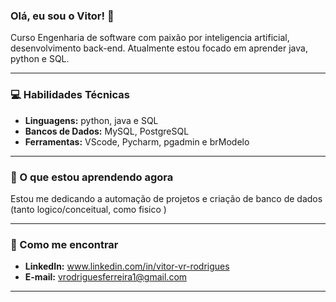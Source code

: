### Olá, eu sou o Vitor! 👋

Curso Engenharia de software com paixão por inteligencia artificial, desenvolvimento back-end. Atualmente estou focado em aprender java, python e SQL.

---

### 💻 Habilidades Técnicas

* **Linguagens:** python, java e SQL
* **Bancos de Dados:** MySQL, PostgreSQL
* **Ferramentas:** VScode, Pycharm, pgadmin e brModelo

---

### 🌱 O que estou aprendendo agora

Estou me dedicando a automação de projetos e criação de banco de dados (tanto logico/conceitual, como fisico ) 

---

### 🤝 Como me encontrar

* **LinkedIn:** www.linkedin.com/in/vitor-vr-rodrigues
* **E-mail:** vrodriguesferreira1@gmail.com

---
